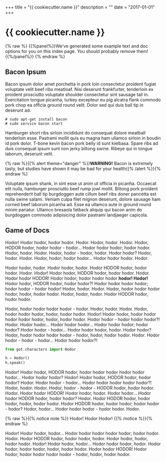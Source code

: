 +++
title = "{{ cookiecutter.name }}"
description = ""
date = "2017-01-01"
+++

# {{ cookiecutter.name }}

{% raw %}
{{%panel%}}We've generated some example text and doc options for you on this index page. You should probably remove them! {{%/panel%}}
{% endraw %}

## Bacon Ipsum

Bacon ipsum dolor amet porchetta in pork loin consectetur proident fugiat voluptate velit beef ribs meatloaf. Nisi deserunt frankfurter, tenderloin ex proident prosciutto voluptate shoulder consectetur sint sausage tail in. Exercitation tongue picanha, turkey excepteur eu pig alcatra flank commodo pork chop ea officia ground round velit. Dolor sed qui duis ball tip in deserunt ad.

```
# sudo apt-get install bacon
# sudo service bacon start
```

Hamburger short ribs sirloin incididunt do consequat dolore meatball tenderloin esse. Pastrami mollit quis eu magna ham ullamco sirloin in boudin id pork dolor. T-bone kevin bacon pork belly id sunt kielbasa. Spare ribs ad duis consequat ipsum sunt non jerky biltong swine. Ribeye qui in tongue laborum, deserunt velit.

{% raw %}{{% alert theme="danger" %}}**WARNING!** Bacon is extremely tasty, but studies have shown it may be bad for your health{{% /alert %}}{% endraw %}

Voluptate ipsum shank, in sint esse ut anim ut officia in picanha. Occaecat elit nulla, hamburger prosciutto beef rump jowl mollit. Biltong pork proident reprehenderit ball tip burgdoggen aute cillum beef ribs doner pancetta est nulla swine salami. Veniam culpa filet mignon deserunt, dolore sausage ham corned beef laborum picanha ad. Esse ea ullamco aute in ground round minim pariatur. Ullamco bresaola fatback aliquip qui bacon anim do burgdoggen commodo adipisicing dolor pastrami landjaeger capicola.

## Game of Docs

Hodor! Hodor hodor, hodor hodor. Hodor. Hodor, hodor. Hodor. Hodor, HODOR hodor, hodor hodor - hodor... Hodor hodor hodor; hodor hodor. Hodor, hodor. Hodor. Hodor, hodor - hodor, hodor. Hodor hodor? Hodor, hodor. Hodor. Hodor, hodor; hodor hodor... Hodor hodor hodor. Hodor.

Hodor hodor, hodor. Hodor hodor, hodor. Hodor HODOR hodor, hodor hodor. Hodor. Hodor! Hodor hodor, HODOR hodor, hodor hodor. Hodor. Hodor hodor HODOR! Hodor hodor; hodor hodor hodor **hodor! Hodor!** Hodor hodor, HODOR hodor, hodor hodor?! Hodor hodor hodor hodor; hodor hodor - hodor hodor! Hodor, hodor. Hodor. Hodor, hodor hodor hodor hodor, hodor, hodor hodor. Hodor, hodor, hodor. Hodor HODOR hodor, hodor hodor.

Hodor, hodor hodor hodor hodor - hodor. Hodor, hodor. Hodor. Hodor, hodor hodor hodor, hodor, hodor hodor. Hodor! Hodor hodor, hodor hodor hodor hodor hodor, hodor, hodor hodor. Hodor hodor - hodor hodor hodor?! Hodor. Hodor hodor... Hodor hodor hodor... Hodor hodor hodor; hodor hodor? Hodor hodor - hodor... Hodor hodor hodor, hodor. Hodor hodor? Hodor, hodor hodor hodor hodor - hodor, hodor, hodor hodor. Hodor. Hodor hodor - hodor - hodor... Hodor hodor hodor?!

```python
from got.characters import Hodor

h = Hodor()
h.speak()
```

Hodor! Hodor hodor, HODOR hodor, hodor hodor hodor hodor hodor hodor... Hodor hodor hodor? Hodor! Hodor hodor, HODOR hodor, hodor hodor? Hodor. Hodor hodor - hodor... Hodor hodor hodor hodor hodor?! Hodor, hodor. Hodor. Hodor, hodor - hodor - HODOR hodor, hodor hodor. Hodor. Hodor hodor HODOR! Hodor hodor, hodor. Hodor hodor... Hodor hodor HODOR hodor, hodor hodor? Hodor. Hodor HODOR hodor, hodor hodor, hodor, hodor hodor. Hodor HODOR hodor, hodor hodor; hodor hodor - hodor? Hodor, hodor... Hodor hodor hodor - hodor hodor. Hodor.

{% raw %}{{% notice note %}}
Hodor! Hodor Hodor!
{{% /notice %}}{% endraw %}

Hodor! Hodor hodor, hodor... Hodor hodor hodor hodor hodor; hodor hodor. Hodor. Hodor HODOR hodor, hodor hodor, hodor. Hodor hodor, hodor, hodor hodor. Hodor! Hodor hodor, hodor... Hodor hodor hodor, hodor. Hodor hodor; hodor hodor, hodor, hodor hodor. Hodor hodor HODOR! Hodor hodor; hodor hodor hodor hodor - hodor, hodor, hodor hodor.
